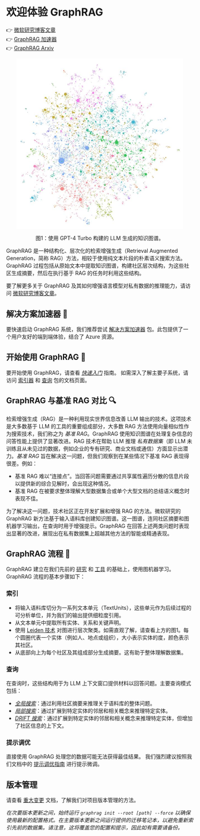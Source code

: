 # 欢迎体验 GraphRAG

👉 [微软研究博客文章](https://www.microsoft.com/en-us/research/blog/graphrag-unlocking-llm-discovery-on-narrative-private-data/) <br/>
👉 [GraphRAG 加速器](https://github.com/Azure-Samples/graphrag-accelerator) <br/>
👉 [GraphRAG Arxiv](https://arxiv.org/pdf/2404.16130)

<p align="center">
<img src="img/GraphRag-Figure1.jpg" alt="图1：使用 GPT-4 Turbo 从私有数据集构建的 LLM 生成的知识图谱。" width="450" align="center" />
</p>
<p align="center">
图1：使用 GPT-4 Turbo 构建的 LLM 生成的知识图谱。
</p>

GraphRAG 是一种结构化、层次化的检索增强生成（Retrieval Augmented Generation，简称 RAG）方法，相较于使用纯文本片段的朴素语义搜索方法。GraphRAG 过程包括从原始文本中提取知识图谱，构建社区层次结构，为这些社区生成摘要，然后在执行基于 RAG 的任务时利用这些结构。

要了解更多关于 GraphRAG 及其如何增强语言模型对私有数据的推理能力，请访问 [微软研究博客文章](https://www.microsoft.com/en-us/research/blog/graphrag-unlocking-llm-discovery-on-narrative-private-data/)。

## 解决方案加速器 🚀

要快速启动 GraphRAG 系统，我们推荐尝试 [解决方案加速器](https://github.com/Azure-Samples/graphrag-accelerator) 包。此包提供了一个用户友好的端到端体验，结合了 Azure 资源。

## 开始使用 GraphRAG 🚀

要开始使用 GraphRAG，请查看 [_快速入门_](get_started.md) 指南。
如需深入了解主要子系统，请访问 [索引器](index/overview.md) 和 [查询](query/overview.md) 包的文档页面。

## GraphRAG 与基准 RAG 对比 🔍

检索增强生成（RAG）是一种利用现实世界信息改善 LLM 输出的技术。这项技术是大多数基于 LLM 的工具的重要组成部分，大多数 RAG 方法使用向量相似性作为搜索技术，我们称之为 _基准 RAG_。GraphRAG 使用知识图谱在处理复杂信息的问答性能上提供了显著改进。RAG 技术在帮助 LLM 推理 _私有数据集_（即 LLM 未训练且从未见过的数据，例如企业的专有研究、商业文档或通信）方面显示出潜力。_基准 RAG_ 旨在解决这一问题，但我们观察到在某些情况下基准 RAG 表现得很差。例如：

- 基准 RAG 难以“连接点”。当回答问题需要通过共享属性遍历分散的信息片段以提供新的综合见解时，会出现这种情况。
- 基准 RAG 在被要求整体理解大型数据集合或单个大型文档的总结语义概念时表现不佳。

为了解决这一问题，技术社区正在开发扩展和增强 RAG 的方法。微软研究的 GraphRAG 新方法基于输入语料库创建知识图谱。这一图谱，连同社区摘要和图机器学习输出，在查询时用于增强提示。GraphRAG 在回答上述两类问题时表现出显著的改进，展现出在私有数据集上超越其他方法的智能或精通表现。

## GraphRAG 流程 🤖

GraphRAG 建立在我们先前的 [研究](https://www.microsoft.com/en-us/worklab/patterns-hidden-inside-the-org-chart) 和 [工具](https://github.com/graspologic-org/graspologic) 的基础上，使用图机器学习。GraphRAG 流程的基本步骤如下：

### 索引

- 将输入语料库切分为一系列文本单元（TextUnits），这些单元作为后续过程的可分析单位，并为我们的输出提供细粒度引用。
- 从文本单元中提取所有实体、关系和关键声明。
- 使用 [Leiden 技术](https://arxiv.org/pdf/1810.08473.pdf) 对图进行层次聚类。如需直观了解，请查看上方的图1。每个圆圈代表一个实体（例如人、地点或组织），大小表示实体的度，颜色表示其社区。
- 从底部向上为每个社区及其组成部分生成摘要。这有助于整体理解数据集。

### 查询

在查询时，这些结构用于为 LLM 上下文窗口提供材料以回答问题。主要查询模式包括：

- [_全局搜索_](query/global_search.md)：通过利用社区摘要来推理关于语料库的整体问题。
- [_局部搜索_](query/local_search.md)：通过扩展到特定实体的邻居和相关概念来推理特定实体。
- [_DRIFT 搜索_](query/drift_search.md)：通过扩展到特定实体的邻居和相关概念来推理特定实体，但增加了社区信息的上下文。

### 提示调优

直接使用 GraphRAG 处理您的数据可能无法获得最佳结果。
我们强烈建议按照我们文档中的 [提示调优指南](prompt_tuning/overview.md) 进行提示微调。

## 版本管理

请查看 [重大变更](https://github.com/microsoft/graphrag/blob/main/breaking-changes.md) 文档，了解我们对项目版本管理的方法。

*在次要版本更新之间，始终运行 `graphrag init --root [path] --force` 以确保使用最新的配置格式。在主要版本更新之间运行提供的迁移笔记本，以避免重新索引先前的数据集。请注意，这将覆盖您的配置和提示，因此如有需要请备份。*